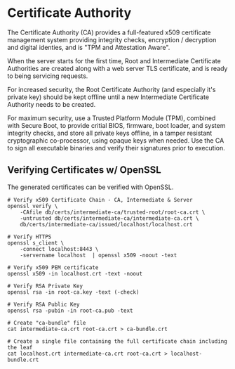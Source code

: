 # Certificate Authority

The Certificate Authority (CA) provides a full-featured x509 certificate management system providing integrity checks, encryption / decryption and digital identies, and is "TPM and Attestation Aware".

When the server starts for the first time, Root and Intermediate Certificate Authorities are created along with a web server TLS certificate, and is ready to being servicing requests.

For increased security, the Root Certificate Authority (and especially it's private key) should be kept offline until a new Intermediate Certificate Authority needs to be created.

For maximum security, use a Trusted Platform Module (TPM), combined with Secure Boot, to provide critial BIOS, firmware, boot loader, and system integrity checks, and store all private keys offline, in a tamper resistant cryptographic co-processor, using opaque keys when needed. Use the CA to sign all executable binaries and verify their signatures prior to execution.


## Verifying Certificates w/ OpenSSL

The generated certificates can be verified with OpenSSL.

    # Verify x509 Certificate Chain - CA, Intermediate & Server
    openssl verify \
        -CAfile db/certs/intermediate-ca/trusted-root/root-ca.crt \
        -untrusted db/certs/intermediate-ca/intermediate-ca.crt \
        db/certs/intermediate-ca/issued/localhost/localhost.crt

    # Verify HTTPS
    openssl s_client \
        -connect localhost:8443 \
        -servername localhost  | openssl x509 -noout -text

    # Verify x509 PEM certificate
    openssl x509 -in localhost.crt -text -noout

    # Verify RSA Private Key
    openssl rsa -in root-ca.key -text (-check)

    # Verify RSA Public Key
    openssl rsa -pubin -in root-ca.pub -text

    # Create "ca-bundle" file
    cat intermediate-ca.crt root-ca.crt > ca-bundle.crt

    # Create a single file containing the full certificate chain including the leaf
    cat localhost.crt intermediate-ca.crt root-ca.crt > localhost-bundle.crt
